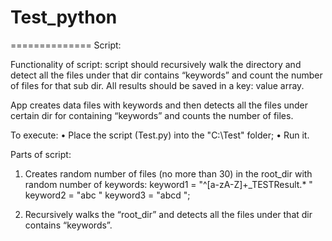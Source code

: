 ﻿# Test_python
==============
Script:

Functionality of script: script should recursively walk the directory and detect all the files under that dir contains “keywords” and count the number of files for that sub dir. All results should be saved in a key: value array.

App creates data files with keywords and then detects all the files under certain dir for containing “keywords” and counts the number of files.

To execute: 
•	Place the script (Test.py) into the "C:\Test" folder;
•	Run it.

Parts of script:
1. Creates random number of files (no more than 30) in the root_dir with random number of keywords:
keyword1 = "^[a-zA-Z]+_TESTResult.* "
keyword2 = "abc "
keyword3 = "abcd ";

2. Recursively walks the “root_dir” and detects all the files under that dir contains “keywords”.
